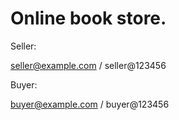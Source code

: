 # Online book store.

Seller:

seller@example.com / seller@123456

Buyer:

buyer@example.com / buyer@123456
